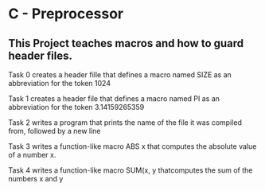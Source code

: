 # C - Preprocessor

## This Project teaches macros and how to guard header files. 

Task 0 creates a header fille that defines a macro named SIZE as an abbreviation for the token 1024

Task 1 creates a header file that defines a macro named PI as an abbreviation for the token 3.14159265359

Task 2 writes a program that prints the name of the file it was compiled from, followed by a new line

Task 3 writes a function-like macro ABS x that computes the absolute value of a number x.

Task 4 writes  a function-like macro SUM(x, y thatcomputes the sum of the numbers x and y


